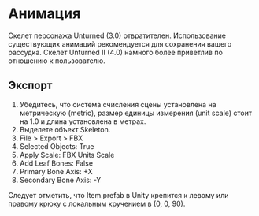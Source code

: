 Анимация
=========

Скелет персонажа Unturned (3.0) отвратителен. Использование существующих анимаций рекомендуется для сохранения вашего рассудка. Скелет Unturned II (4.0) намного более приветлив по отношению к пользователю.

Экспорт
------

1. Убедитесь, что система счисления сцены установлена на метрическую (metric), размер единицы измерения (unit scale) стоит на 1.0 и длина установлена в метрах.
2. Выделете объект Skeleton.
3. File > Export > FBX
4. Selected Objects: True
5. Apply Scale: FBX Units Scale
6. Add Leaf Bones: False
7. Primary Bone Axis: +X
8. Secondary Bone Axis: -Y

Следует отметить, что Item.prefab в Unity крепится к левому или правому крюку с локальным кручением в (0, 0, 90).
